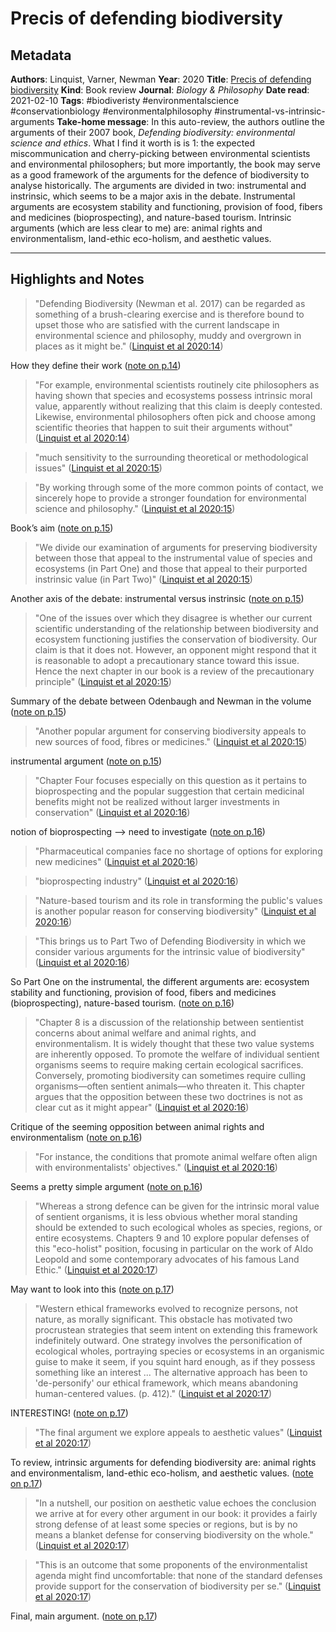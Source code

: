 # Precis of defending biodiversity

## Metadata

**Authors**: Linquist, Varner, Newman
**Year**: 2020
**Title**: [Precis of defending biodiversity](zotero://select/items/1_5H8SFDKT)
**Kind**: Book review
**Journal**: *Biology & Philosophy*
**Date read**: 2021-02-10
**Tags**: #biodiveristy #environmentalscience #conservationbiology #environmentalphilosophy #instrumental-vs-intrinsic-arguments
**Take-home message**: In this auto-review, the authors outline the arguments of their 2007 book, *Defending biodiversity: environmental science and ethics*. What I find it worth is is 1: the expected miscommunication and cherry-picking between environmental scientists and environmental philosophers; but more importantly, the book may serve as a good framework of the arguments for the defence of biodiversity to analyse historically. The arguments are divided in two: instrumental and instrinsic, which seems to be a major axis in the debate. Instrumental arguments are ecosystem stability and functioning, provision of food, fibers and medicines (bioprospecting), and nature-based tourism. Intrinsic arguments (which are less clear to me) are: animal rights and environmentalism, land-ethic eco-holism, and aesthetic values. 


---

## Highlights and Notes

> "Defending Biodiversity (Newman et al. 2017) can be regarded as something of a brush-clearing exercise and is therefore bound to upset those who are satisfied with the current landscape in environmental science and philosophy, muddy and overgrown in places as it might be." ([Linquist et al 2020:14](zotero://open-pdf/library/items/EIFLFANT?page=1))

How they define their work ([note on p.14](zotero://open-pdf/library/items/EIFLFANT?page=1))

> "For example, environmental scientists routinely cite philosophers as having shown that species and ecosystems possess intrinsic moral value, apparently without realizing that this claim is deeply contested. Likewise, environmental philosophers often pick and choose among scientific theories that happen to suit their arguments without" ([Linquist et al 2020:14](zotero://open-pdf/library/items/EIFLFANT?page=1))

> "much sensitivity to the surrounding theoretical or methodological issues" ([Linquist et al 2020:15](zotero://open-pdf/library/items/EIFLFANT?page=2))

> "By working through some of the more common points of contact, we sincerely hope to provide a stronger foundation for environmental science and philosophy." ([Linquist et al 2020:15](zotero://open-pdf/library/items/EIFLFANT?page=2))

Book’s aim ([note on p.15](zotero://open-pdf/library/items/EIFLFANT?page=2))

> "We divide our examination of arguments for preserving biodiversity between those that appeal to the instrumental value of species and ecosystems (in Part One) and those that appeal to their purported instrinsic value (in Part Two)" ([Linquist et al 2020:15](zotero://open-pdf/library/items/EIFLFANT?page=2))

Another axis of the debate: instrumental versus instrinsic ([note on p.15](zotero://open-pdf/library/items/EIFLFANT?page=2))

> "One of the issues over which they disagree is whether our current scientific understanding of the relationship between biodiversity and ecosystem functioning justifies the conservation of biodiversity. Our claim is that it does not. However, an opponent might respond that it is reasonable to adopt a precautionary stance toward this issue. Hence the next chapter in our book is a review of the precautionary principle" ([Linquist et al 2020:15](zotero://open-pdf/library/items/EIFLFANT?page=2))

Summary of the debate between Odenbaugh and Newman in the volume ([note on p.15](zotero://open-pdf/library/items/EIFLFANT?page=2))

> "Another popular argument for conserving biodiversity appeals to new sources of food, fibres or medicines." ([Linquist et al 2020:15](zotero://open-pdf/library/items/EIFLFANT?page=2))

instrumental argument ([note on p.15](zotero://open-pdf/library/items/EIFLFANT?page=2))

> "Chapter Four focuses especially on this question as it pertains to bioprospecting and the popular suggestion that certain medicinal benefits might not be realized without larger investments in conservation" ([Linquist et al 2020:16](zotero://open-pdf/library/items/EIFLFANT?page=3))

notion of bioprospecting —> need to investigate ([note on p.16](zotero://open-pdf/library/items/EIFLFANT?page=3))

> "Pharmaceutical companies face no shortage of options for exploring new medicines" ([Linquist et al 2020:16](zotero://open-pdf/library/items/EIFLFANT?page=3))

> "bioprospecting industry" ([Linquist et al 2020:16](zotero://open-pdf/library/items/EIFLFANT?page=3))

> "Nature-based tourism and its role in transforming the public's values is another popular reason for conserving biodiversity" ([Linquist et al 2020:16](zotero://open-pdf/library/items/EIFLFANT?page=3))

> "This brings us to Part Two of Defending Biodiversity in which we consider various arguments for the intrinsic value of biodiversity" ([Linquist et al 2020:16](zotero://open-pdf/library/items/EIFLFANT?page=3))

So Part One on the instrumental, the different arguments are: ecosystem stability and functioning, provision of food, fibers and medicines (bioprospecting), nature-based tourism.  ([note on p.16](zotero://open-pdf/library/items/EIFLFANT?page=3))

> "Chapter 8 is a discussion of the relationship between sentientist concerns about animal welfare and animal rights, and environmentalism. It is widely thought that these two value systems are inherently opposed. To promote the welfare of individual sentient organisms seems to require making certain ecological sacrifices. Conversely, promoting biodiversity can sometimes require culling organisms—often sentient animals—who threaten it. This chapter argues that the opposition between these two doctrines is not as clear cut as it might appear" ([Linquist et al 2020:16](zotero://open-pdf/library/items/EIFLFANT?page=3))

Critique of the seeming opposition between animal rights and environmentalism ([note on p.16](zotero://open-pdf/library/items/EIFLFANT?page=3))

> "For instance, the conditions that promote animal welfare often align with environmentalists' objectives." ([Linquist et al 2020:16](zotero://open-pdf/library/items/EIFLFANT?page=3))

Seems a pretty simple argument ([note on p.16](zotero://open-pdf/library/items/EIFLFANT?page=3))

> "Whereas a strong defence can be given for the intrinsic moral value of sentient organisms, it is less obvious whether moral standing should be extended to such ecological wholes as species, regions, or entire ecosystems. Chapters 9 and 10 explore popular defenses of this "eco-holist" position, focusing in particular on the work of Aldo Leopold and some contemporary advocates of his famous Land Ethic." ([Linquist et al 2020:17](zotero://open-pdf/library/items/EIFLFANT?page=4))

May want to look into this ([note on p.17](zotero://open-pdf/library/items/EIFLFANT?page=4))

> "Western ethical frameworks evolved to recognize persons, not nature, as morally significant. This obstacle has motivated two procrustean strategies that seem intent on extending this framework indefinitely outward. One strategy involves the personification of ecological wholes, portraying species or ecosystems in an organismic guise to make it seem, if you squint hard enough, as if they possess something like an interest ... The alternative approach has been to 'de-personify' our ethical framework, which means abandoning human-centered values. (p. 412)." ([Linquist et al 2020:17](zotero://open-pdf/library/items/EIFLFANT?page=4))

INTERESTING! ([note on p.17](zotero://open-pdf/library/items/EIFLFANT?page=4))

> "The final argument we explore appeals to aesthetic values" ([Linquist et al 2020:17](zotero://open-pdf/library/items/EIFLFANT?page=4))

To review, intrinsic arguments for defending biodiversity are: animal rights and environmentalism, land-ethic eco-holism, and aesthetic values.  ([note on p.17](zotero://open-pdf/library/items/EIFLFANT?page=4))

> "In a nutshell, our position on aesthetic value echoes the conclusion we arrive at for every other argument in our book: it provides a fairly strong defense of at least some species or regions, but is by no means a blanket defense for conserving biodiversity on the whole." ([Linquist et al 2020:17](zotero://open-pdf/library/items/EIFLFANT?page=4))

> "This is an outcome that some proponents of the environmentalist agenda might find uncomfortable: that none of the standard defenses provide support for the conservation of biodiversity per se." ([Linquist et al 2020:17](zotero://open-pdf/library/items/EIFLFANT?page=4))

Final, main argument. ([note on p.17](zotero://open-pdf/library/items/EIFLFANT?page=4)) 

